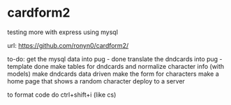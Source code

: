 # cardform2

testing more with express using mysql

url: https://github.com/ronyn0/cardform2/

to-do:  get the mysql data into pug - done
        translate the dndcards into pug - template done
        make tables for dndcards and normalize character info (with models)
        make dndcards data driven
        make the form for characters
        make a home page that shows a random character
        deploy to a server

to format code do ctrl+shift+i (like cs)